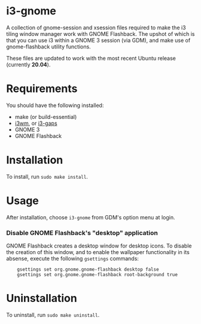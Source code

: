 # i3-gnome

A collection of gnome-session and xsession files required to make the i3 tiling window manager work with GNOME Flashback. The upshot of which is that you can use i3 within a GNOME 3 session (via GDM), and make use of gnome-flashback utility functions.

These files are updated to work with the most recent Ubuntu release (currently **20.04**).

# Requirements

You should have the following installed:

* make (or build-essential)
* <a href="https://i3wm.org/">i3wm</a>, or <a href="https://github.com/Airblader/i3">i3-gaps</a>
* GNOME 3
* GNOME Flashback

# Installation

To install, run `sudo make install`.

# Usage

After installation, choose `i3-gnome` from GDM's option menu at login.

### Disable GNOME Flashback's "desktop" application

GNOME Flashback creates a desktop window for desktop icons. To disable the creation of this window, and to enable the wallpaper functionality in its absense, execute the following `gsettings` commands:

```
    gsettings set org.gnome.gnome-flashback desktop false
    gsettings set org.gnome.gnome-flashback root-background true
```


# Uninstallation

To uninstall, run `sudo make uninstall`.
